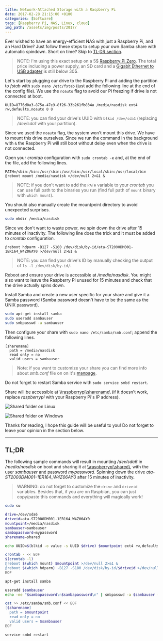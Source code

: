 ```yaml
---
title: Network-Attached Storage with a Raspberry Pi
date: 2017-02-28 21:15:00 +0100
categories: [Software]
tags: [Raspberry Pi, NAS, Linux, cloud]
img_path: /assets/img/posts/2017/
---
```


Ever wished to have an energy-efficient NAS with just a Raspberry Pi, and an Hard Drive? Just follow these steps to setup your own Samba share with automatic spindown. Short on time? Skip to [TL;DR section](#tldr).

> NOTE: I'm using this exact setup on a 5$ [Raspberry Pi Zero](https://www.raspberrypi.org/products/pi-zero/). The total price including a power supply, an SD card and a [Gigabit Ethernet to USB adapter](http://amzn.to/2mpSKRK) is still below 30$.

Let's start by plugging our drive to the Raspberry Pi and adding the partition to *fstab* with `sudo nano /etc/fstab` (just add the following line at the end of the config file). We use the `noauto` flag to avoid our Pi freezing if drive is not connected at boot.

```text
UUID=8776d0a3-875a-47e9-8f26-33b261fb834a /media/nasdisk ext4 rw,defaults,noauto 0 0
```

> NOTE: you can find your drive's UUID with `blkid /dev/sda1` (replacing */dev/sda1* with your partition).

Since we used the `noauto` flag, the system won't mount this drive. We have to mount this drive ourselves. Since we run the command in the background with `&` the Raspberry Pi will still boot without delay even when the drive is not connected.

Open your *crontab* configuration with `sudo crontab -e` and, at the end of the file, add the following lines.

```text
PATH=/sbin:/bin:/usr/sbin:/usr/bin:/usr/local/sbin:/usr/local/bin
@reboot mount /media/nasdisk >/dev/null 2>&1 &
```

> NOTE: if you don't want to add the `PATH` variable to your *crontab* you can use full path to the binaries you run (find full path of `mount` binary with `which mount`).

You should also manually create the mountpoint directory to avoid unexpected surprises.

```bash
sudo mkdir /media/nasdisk
```

Since we don't want to waste power, we spin down the drive after 15 minutes of inactivity. The following line does the trick and it must be added to *crontab* configuration.

```text
@reboot hdparm -B127 -S180 /dev/disk/by-id/ata-ST2000DM001-1ER164_W4Z06AY0 >/dev/null 2>&1 &
```

> NOTE: you can find your drive's ID by manually checking the output of `ls -l /dev/disk/by-id/`.

Reboot and ensure your drive is accessible at */media/nasdisk*. You might also want to leave the Raspberry Pi unused for 15 minutes and check that the drive actually spins down.

Install Samba and create a new user specific for your share and give it a Samba password (Samba password doesn't have to be the same as the UNIX password).

```bash
sudo apt-get install samba
sudo useradd sambauser
sudo smbpasswd -a sambauser
```

Then configure your share with `sudo nano /etc/samba/smb.conf`; append the following lines.

```
[sharename]
  path = /media/nasdisk
  read only = no
  valid users = sambauser
```

> Note: if you want to customize your share you can find more info about *smb.conf* file on on it's [manpage](https://manpages.ubuntu.com/smb.conf.5.html).

Do not forget to restart Samba service with `sudo service smbd restart`.

Share will be accessible at [\\\\raspberrypi\\sharename\\](file://///raspberrypi/sharename/) (if it doesn't work, replace *raspberrypi* with your Raspberry Pi's IP address).

![Shared folder on Linux](raspberrypi-smb.png)

![Shared folder on Windows](raspberrypi-smb-windows.png)

Thanks for reading, I hope this guide will be useful to you! Do not forget to leave your opinion in the section below.

---

## TL;DR

The following sample commands will result in mounting */dev/sda6* in */media/nasdisk* on boot and sharing it at [\\\\raspberrypi\\shared\\](file://///raspberrypi/shared/), with the user *sambauser* and password *mypassword*. Spinning down the drive *ata-ST2000DM001-1ER164_W4Z06AY0* after 15 minutes of inactivity.

> WARNING: do not forget to customize the `drive` and `driveid` variables. Besides that, if you are on Raspbian, you can just copy/paste this commands and everything will magically work!

```bash
sudo su

drive=/dev/sda6
driveid=ata-ST2000DM001-1ER164_W4Z06AY0
mountpoint=/media/nasdisk
sambauser=sambauser
sambapassword=mypassword
sharename=shared

echo UUID=$(blkid -o value -s UUID $drive) $mountpoint ext4 rw,defaults,noauto 0 0 >> /etc/fstab

crontab - << EOF
$(crontab -l)
@reboot $(which mount) $mountpoint >/dev/null 2>&1 &
@reboot $(which hdparm) -B127 -S180 /dev/disk/by-id/$driveid >/dev/null 2>&1 &
EOF

apt-get install samba

useradd $sambauser
echo -ne "$sambapassword\n$sambapassword\n" | smbpasswd -a $sambauser -s

cat >> /etc/samba/smb.conf << EOF
[$sharename]
  path = $mountpoint
  read only = no
  valid users = $sambauser
EOF

service smbd restart
```

